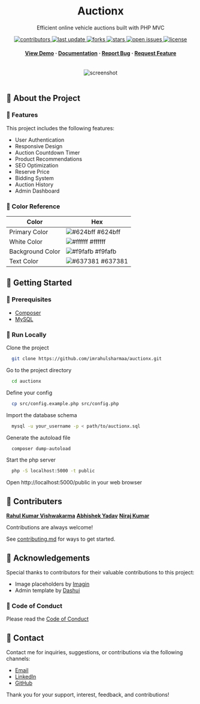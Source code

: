 <div align="center">

  <h1>Auctionx</h1>  
  <p>
    Efficient online vehicle auctions built with PHP MVC
  </p>

<!-- Badges -->
<p>
  <a href="https://github.com/imrahulsharmaa/auctionx/graphs/contributors">
    <img src="https://img.shields.io/github/contributors/natainditama/auctionx" alt="contributors" />
  </a>
  <a href="https://github.com/imrahulsharmaa/auctionx">
    <img src="https://img.shields.io/github/last-commit/natainditama/auctionx" alt="last update" />
  </a>
  <a href="https://github.com/natainditama/imrahulsharmaa/network/members">
    <img src="https://img.shields.io/github/forks/natainditama/auctionx" alt="forks" />
  </a>
  <a href="https://github.com/natainditama/imrahulsharmaa/stargazers">
    <img src="https://img.shields.io/github/stars/natainditama/auctionx" alt="stars" />
  </a>
  <a href="https://github.com/natainditama/imrahulsharmaa/issues/">
    <img src="https://img.shields.io/github/issues/natainditama/auctionx" alt="open issues" />
  </a>
  <a href="https://github.com/natainditama/imrahulsharmaa/blob/master/LICENSE">
    <img src="https://img.shields.io/github/license/natainditama/auctionx.svg" alt="license" />
  </a>
</p>
   
<h4>
    <a href="https://github.com/imrahulsharmaa/auctionx/">View Demo</a>
  <span> · </span>
    <a href="https://github.com/imrahulsharmaa/auctionx">Documentation</a>
  <span> · </span>
    <a href="https://github.com/imrahulsharmaa/auctionx/issues/">Report Bug</a>
  <span> · </span>
    <a href="https://github.com/imrahulsharmaa/auctionx/issues/">Request Feature</a>
  </h4>
</div>

<br />  

<div align="center"> 
  <img src="https://user-images.githubusercontent.com/81244669/235050191-50f32154-bbf4-47ee-89e7-31b7f6c77fb7.png" alt="screenshot" />
</div>

<br />  

<!-- About the Project -->
## 📝 About the Project

<!-- Features -->
### 🌟 Features

This project includes the following features:

- User Authentication
- Responsive Design
- Auction Countdown Timer
- Product Recommendations
- SEO Optimization
- Reserve Price
- Bidding System
- Auction History
- Admin Dashboard

<!-- Color Reference -->
### 🎨 Color Reference

| Color             | Hex                                                                |
| ----------------- | ------------------------------------------------------------------ |
| Primary Color | ![#624bff](https://via.placeholder.com/10/624bff?text=+) #624bff |
| White Color | ![#ffffff](https://via.placeholder.com/10/ffffff?text=+) #ffffff |
| Background Color | ![#f9fafb](https://via.placeholder.com/10/f9fafb?text=+) #f9fafb |
| Text Color | ![#637381](https://via.placeholder.com/10/637381?text=+) #637381 |

<!-- Getting Started -->
## 🚀 Getting Started

<!-- Prerequisites -->
### 🔧 Prerequisites

- [Composer](https://getcomposer.org/)
- [MySQL](https://www.mysql.com/)

<!-- Run Locally -->
### 🏃 Run Locally

Clone the project

```bash
  git clone https://github.com/imrahulsharmaa/auctionx.git
```

Go to the project directory

```bash
  cd auctionx
```

Define your config

```bash
  cp src/config.example.php src/config.php
```

Import the database schema

```bash
  mysql -u your_username -p < path/to/auctionx.sql
```

Generate the autoload file

```bash
  composer dump-autoload
```

Start the php server

```bash
  php -S localhost:5000 -t public
```

Open http://localhost:5000/public in your web browser

<!-- Contributing -->
## 👋 Contributers
 **[Rahul Kumar Vishwakarma](link-to-profile)**
  **[Abhishek Yadav](link-to-profile)**
   **[Niraj Kumar](link-to-profile)**



Contributions are always welcome!

See [contributing.md](https://github.com/imrahulsharmaa/auctionx/blob/main/.github/CONTRIBUTING.md) for ways to get started.

<!-- Acknowledgments -->
## 🙏 Acknowledgements

Special thanks to contributors for their valuable contributions to this project:

- Image placeholders by [Imagin](https://www.imagin.studio/)
- Admin template by [Dashui](https://dashui.codescandy.com/)

<!-- Code of Conduct -->
### 📜 Code of Conduct

Please read the [Code of Conduct](https://github.com/imrahulsharmaa/auctionx/blob/main/.github/CODE_OF_CONDUCT.md)

<!-- Contact -->
## 🤝 Contact

Contact me for inquiries, suggestions, or contributions via the following channels:

- [Email](mailto:rahulkumarvishawakarma@gmail.com)
- [LinkedIn](https://www.linkedin.com/in/imrahulsharmaa)
- [GitHub](https://github.com/imrahulsharmaa)

Thank you for your support, interest, feedback, and contributions!

